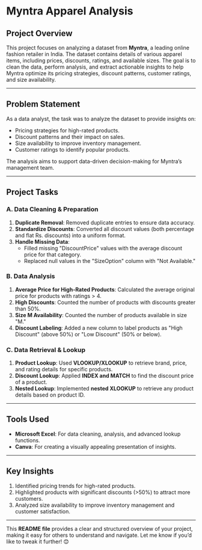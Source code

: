 # **Myntra Apparel Analysis**  

## **Project Overview**  
This project focuses on analyzing a dataset from **Myntra**, a leading online fashion retailer in India. The dataset contains details of various apparel items, including prices, discounts, ratings, and available sizes. The goal is to clean the data, perform analysis, and extract actionable insights to help Myntra optimize its pricing strategies, discount patterns, customer ratings, and size availability.  

---

## **Problem Statement**  
As a data analyst, the task was to analyze the dataset to provide insights on:  
- Pricing strategies for high-rated products.  
- Discount patterns and their impact on sales.  
- Size availability to improve inventory management.  
- Customer ratings to identify popular products.  

The analysis aims to support data-driven decision-making for Myntra’s management team.  

---

## **Project Tasks**  

### **A. Data Cleaning & Preparation**  
1. **Duplicate Removal**: Removed duplicate entries to ensure data accuracy.  
2. **Standardize Discounts**: Converted all discount values (both percentage and flat Rs. discounts) into a uniform format.  
3. **Handle Missing Data**:  
   - Filled missing "DiscountPrice" values with the average discount price for that category.  
   - Replaced null values in the "SizeOption" column with "Not Available."  

### **B. Data Analysis**  
1. **Average Price for High-Rated Products**: Calculated the average original price for products with ratings > 4.  
2. **High Discounts**: Counted the number of products with discounts greater than 50%.  
3. **Size M Availability**: Counted the number of products available in size "M."  
4. **Discount Labeling**: Added a new column to label products as "High Discount" (above 50%) or "Low Discount" (50% or below).  

### **C. Data Retrieval & Lookup**  
1. **Product Lookup**: Used **VLOOKUP/XLOOKUP** to retrieve brand, price, and rating details for specific products.  
2. **Discount Lookup**: Applied **INDEX and MATCH** to find the discount price of a product.  
3. **Nested Lookup**: Implemented **nested XLOOKUP** to retrieve any product details based on product ID.  

---

## **Tools Used**  
- **Microsoft Excel**: For data cleaning, analysis, and advanced lookup functions.  
- **Canva**: For creating a visually appealing presentation of insights.  

---

## **Key Insights**  
1. Identified pricing trends for high-rated products.  
2. Highlighted products with significant discounts (>50%) to attract more customers.  
3. Analyzed size availability to improve inventory management and customer satisfaction.  

---

This **README file** provides a clear and structured overview of your project, making it easy for others to understand and navigate. Let me know if you’d like to tweak it further! 😊
